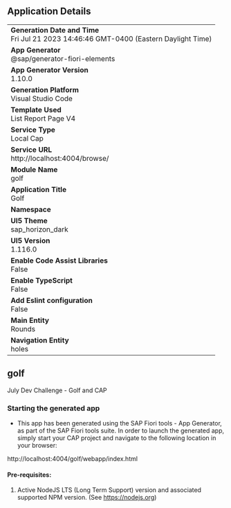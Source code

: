 ## Application Details
|               |
| ------------- |
|**Generation Date and Time**<br>Fri Jul 21 2023 14:46:46 GMT-0400 (Eastern Daylight Time)|
|**App Generator**<br>@sap/generator-fiori-elements|
|**App Generator Version**<br>1.10.0|
|**Generation Platform**<br>Visual Studio Code|
|**Template Used**<br>List Report Page V4|
|**Service Type**<br>Local Cap|
|**Service URL**<br>http://localhost:4004/browse/
|**Module Name**<br>golf|
|**Application Title**<br>Golf|
|**Namespace**<br>|
|**UI5 Theme**<br>sap_horizon_dark|
|**UI5 Version**<br>1.116.0|
|**Enable Code Assist Libraries**<br>False|
|**Enable TypeScript**<br>False|
|**Add Eslint configuration**<br>False|
|**Main Entity**<br>Rounds|
|**Navigation Entity**<br>holes|

## golf

July Dev Challenge - Golf and CAP

### Starting the generated app

-   This app has been generated using the SAP Fiori tools - App Generator, as part of the SAP Fiori tools suite.  In order to launch the generated app, simply start your CAP project and navigate to the following location in your browser:

http://localhost:4004/golf/webapp/index.html

#### Pre-requisites:

1. Active NodeJS LTS (Long Term Support) version and associated supported NPM version.  (See https://nodejs.org)


